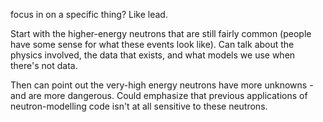focus in on a specific thing?  Like lead.

Start with the higher-energy neutrons that are still fairly common (people have some sense for what these events look like).  Can talk about the physics involved, the data that exists, and what models we use when there's not data.

Then can point out the very-high energy neutrons have more unknowns - and are more dangerous.  Could emphasize that previous applications of neutron-modelling code isn't at all sensitive to these neutrons.
